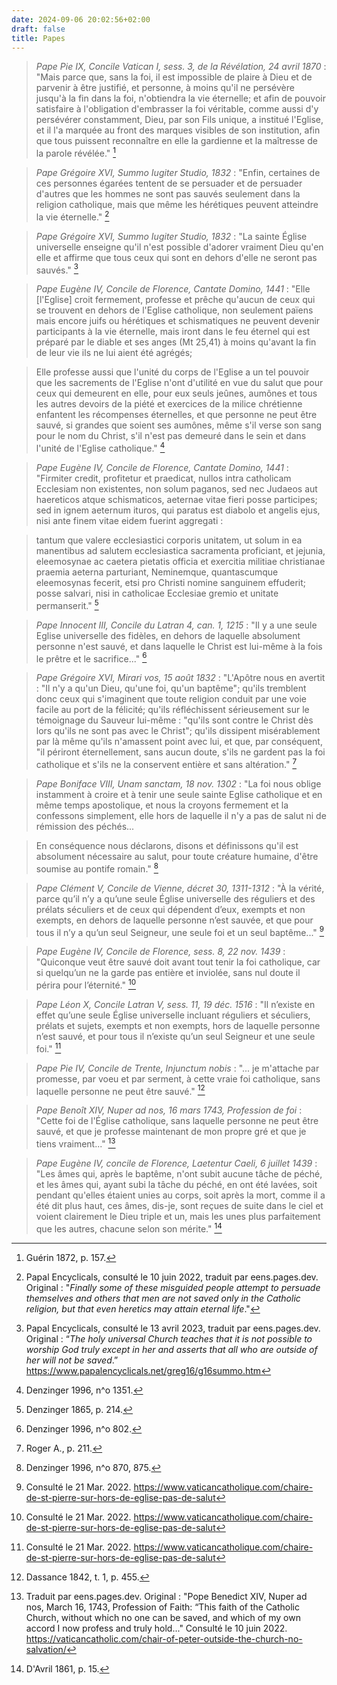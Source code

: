 ```yaml
---
date: 2024-09-06 20:02:56+02:00
draft: false
title: Papes
---
```




> *Pape Pie IX, Concile Vatican I, sess. 3, de la Révélation, 24 avril 1870* : "Mais parce que, sans la foi, il est impossible de plaire à Dieu et de parvenir à être justifié, et personne, à moins qu'il ne persévère jusqu'à la fin dans la foi, n'obtiendra la vie éternelle; et afin de pouvoir satisfaire à l'obligation d'embrasser la foi véritable, comme aussi d'y persévérer constamment, Dieu, par son Fils unique, a institué l'Eglise, et il l'a marquée au front des marques visibles de son institution, afin que tous puissent reconnaître en elle la gardienne et la maîtresse de la parole révélée." [^1]

[^1]: Guérin 1872, p. 157. 

> *Pape Grégoire XVI, Summo Iugiter Studio, 1832* : "Enfin, certaines de ces personnes égarées tentent de se persuader et de persuader d'autres que les hommes ne sont pas sauvés seulement dans la religion catholique, mais que même les hérétiques peuvent atteindre la vie éternelle." [^2]

[^2]: Papal Encyclicals, consulté le 10 juin 2022, traduit par eens.pages.dev. Original : "*Finally some of these misguided people attempt to persuade themselves and others that men are not saved only in the Catholic religion, but that even heretics may attain eternal life*."

> *Pape Grégoire XVI, Summo Iugiter Studio, 1832* : "La sainte Église universelle enseigne qu'il n'est possible d'adorer vraiment Dieu qu'en elle et affirme que tous ceux qui sont en dehors d'elle ne seront pas sauvés." [^3]

[^3]: Papal Encyclicals, consulté le 13 avril 2023, traduit par eens.pages.dev. Original : “*The holy universal Church teaches that it is not possible to worship God truly except in her and asserts that all who are outside of her will not be saved*.” https://www.papalencyclicals.net/greg16/g16summo.htm








> *Pape Eugène IV, Concile de Florence, Cantate Domino, 1441* : "Elle [l'Eglise] croit fermement, professe et prêche qu'aucun de ceux qui se trouvent en dehors de l'Eglise catholique, non seulement païens mais encore juifs ou hérétiques et schismatiques ne peuvent devenir participants à la vie éternelle, mais iront dans le feu éternel qui est préparé par le diable et ses anges (Mt 25,41) à moins qu'avant la fin de leur vie ils ne lui aient été agrégés; 

> Elle professe aussi que l'unité du corps de l'Eglise a un tel pouvoir que les sacrements de l'Eglise n'ont d'utilité en vue du salut que pour ceux qui demeurent en elle, pour eux seuls jeûnes, aumônes et tous les autres devoirs de la piété et exercices de la milice chrétienne enfantent les récompenses éternelles, et que personne ne peut être sauvé, si grandes que soient ses aumônes, même s'il verse son sang pour le nom du Christ, s'il n'est pas demeuré dans le sein et dans l'unité de l'Eglise catholique." [^4]

[^4]: Denzinger 1996, n^o 1351.

> *Pape Eugène IV, Concile de Florence, Cantate Domino, 1441* : "Firmiter credit, profitetur et praedicat, nullos intra catholicam Ecclesiam non existentes, non solum paganos, sed nec Judaeos aut haereticos atque schismaticos, aeternae vitae fieri posse participes; sed in ignem aeternum ituros, qui paratus est diabolo et angelis ejus, nisi ante finem vitae eidem fuerint aggregati : 

> tantum que valere ecclesiastici corporis unitatem, ut solum in ea manentibus ad salutem ecclesiastica sacramenta proficiant, et jejunia, eleemosynae ac caetera pietatis officia et exercitia militiae christianae praemia aeterna parturiant, Neminemque, quantascumque eleemosynas fecerit, etsi pro Christi nomine sanguinem effuderit; posse salvari, nisi in catholicae Ecclesiae gremio et unitate permanserit." [^5]

[^5]: Denzinger 1865, p. 214.

> *Pape Innocent III, Concile du Latran 4, can. 1, 1215* : "Il y a une seule Eglise universelle des fidèles, en dehors de laquelle absolument personne n'est sauvé, et dans laquelle le Christ est lui-même à la fois le prêtre et le sacrifice..." [^6]

[^6]: Denzinger 1996, n^o 802.

> *Pape Grégoire XVI, Mirari vos, 15 août 1832* : "L'Apôtre nous en avertit : "Il n'y a qu'un Dieu, qu'une foi, qu'un baptême"; qu'ils tremblent donc ceux qui s'imaginent que toute religion conduit par une voie facile au port de la félicité; qu'ils réfléchissent sérieusement sur le témoignage du Sauveur lui-même : "qu'ils sont contre le Christ dès lors qu'ils ne sont pas avec le Christ"; qu'ils dissipent misérablement par là même qu'ils n'amassent point avec lui, et que, par conséquent, "il périront éternellement, sans aucun doute, s'ils ne gardent pas la foi catholique et s'ils ne la conservent entière et sans altération." [^7]

[^7]: Roger A., p. 211.

> *Pape Boniface VIII, Unam sanctam, 18 nov. 1302* : "La foi nous oblige instamment à croire et à tenir une seule sainte Eglise catholique et en même temps apostolique, et nous la croyons fermement et la confessons simplement, elle hors de laquelle il n'y a pas de salut ni de rémission des péchés...

> En conséquence nous déclarons, disons et définissons qu'il est absolument nécessaire au salut, pour toute créature humaine, d'être soumise au pontife romain." [^8]

[^8]: Denzinger 1996, n^o 870, 875.

> *Pape Clément V, Concile de Vienne, décret 30, 1311-1312* :  "À la vérité, parce qu’il n’y a qu’une seule Église universelle des réguliers et des prélats séculiers et de ceux qui dépendent d’eux, exempts et non exempts, en dehors de laquelle personne n’est sauvée, et que pour tous il n’y a qu’un seul Seigneur, une seule foi et un seul baptême..." [^9]

[^9]: Consulté le 21 Mar. 2022. https://www.vaticancatholique.com/chaire-de-st-pierre-sur-hors-de-eglise-pas-de-salut

> *Pape Eugène IV, Concile de Florence, sess. 8, 22 nov. 1439* : "Quiconque veut être sauvé doit avant tout tenir la foi catholique, car si quelqu’un ne la garde pas entière et inviolée, sans nul doute il périra pour l’éternité." [^10]

[^10]: Consulté le 21 Mar. 2022. https://www.vaticancatholique.com/chaire-de-st-pierre-sur-hors-de-eglise-pas-de-salut

> *Pape Léon X, Concile Latran V, sess. 11, 19 déc. 1516* : "Il n’existe en effet qu’une seule Église universelle incluant réguliers et séculiers, prélats et sujets, exempts et non exempts, hors de laquelle personne n’est sauvé, et pour tous il n’existe qu’un seul Seigneur et une seule foi." [^11]

[^11]: Consulté le 21 Mar. 2022. https://www.vaticancatholique.com/chaire-de-st-pierre-sur-hors-de-eglise-pas-de-salut

> *Pape Pie IV, Concile de Trente, Injunctum nobis* : "... je m'attache par promesse, par voeu et par serment, à cette vraie foi catholique, sans laquelle personne ne peut être sauvé." [^12]

[^12]: Dassance 1842, t. 1, p. 455.

> *Pape Benoît XIV, Nuper ad nos, 16 mars 1743, Profession de foi* :  "Cette foi de l'Église catholique, sans laquelle personne ne peut être sauvé, et que je professe maintenant de mon propre gré et que je tiens vraiment..." [^13]

[^13]: Traduit par eens.pages.dev. Original : "Pope Benedict XIV, Nuper ad nos, March 16, 1743, Profession of Faith: “This faith of the Catholic Church, without which no one can be saved, and which of my own accord I now profess and truly hold..." Consulté le 10 juin 2022. https://vaticancatholic.com/chair-of-peter-outside-the-church-no-salvation/

> *Pape Eugène IV, concile de Florence, Laetentur Caeli, 6 juillet 1439* : "Les âmes qui, après le baptême, n'ont subit aucune tâche de péché, et les âmes qui, ayant subi la tâche du péché, en ont été lavées, soit pendant qu'elles étaient unies au corps, soit après la mort, comme il a été dit plus haut, ces âmes, dis-je, sont reçues de suite dans le ciel et voient clairement le Dieu triple et un, mais les unes plus parfaitement que les autres, chacune selon son mérite." [^14]

[^14]: D'Avril 1861, p. 15.

